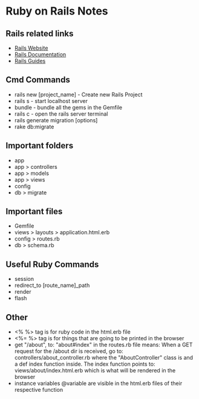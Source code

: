 # Ruby on Rails Notes

## Rails related links
 * [Rails Website](https://rubyonrails.org/)
 * [Rails Documentation](https://api.rubyonrails.org/)
 * [Rails Guides](https://guides.rubyonrails.org/)

## Cmd Commands
 * rails new [project_name] - Create new Rails Project
 * rails s - start localhost server
 * bundle - bundle all the gems in the Gemfile
 * rails c - open the rails server terminal 
 * rails generate migration [options]
 * rake db:migrate

## Important folders
 * app
 * app > controllers
 * app > models
 * app > views
 * config
 * db > migrate

## Important files
 * Gemfile
 * views > layouts > application.html.erb
 * config > routes.rb
 * db > schema.rb

## Useful Ruby Commands
 * session
 * redirect_to [route_name]_path
 * render
 * flash

## Other
 * <% %> tag is for ruby code in the html.erb file
 * <%= %> tag is for things that are going to be printed in the browser
 * get "/about", to: "about#index" in the routes.rb file means: When a GET request for the /about dir is received, go to: controllers/about_controller.rb where the "AboutController" class is and a def index function inside. The index function points to: views/about/index.html.erb which is what will be rendered in the browser
 * instance variables @variable are visible in the html.erb files of their respective function
